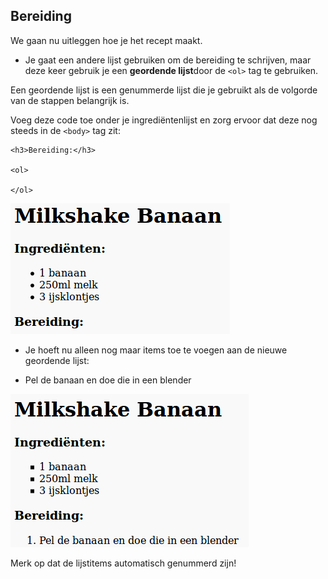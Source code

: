 ## Bereiding

We gaan nu uitleggen hoe je het recept maakt.

+ Je gaat een andere lijst gebruiken om de bereiding te schrijven, maar deze keer gebruik je een **geordende lijst**door de `<ol>` tag te gebruiken.

Een geordende lijst is een genummerde lijst die je gebruikt als de volgorde van de stappen belangrijk is.

Voeg deze code toe onder je ingrediëntenlijst en zorg ervoor dat deze nog steeds in de `<body>` tag zit:

    <h3>Bereiding:</h3>
    
    <ol>
    
    </ol>
    

![screenshot](images/recipe-method.png)

+ Je hoeft nu alleen nog maar items toe te voegen aan de nieuwe geordende lijst:

    <li>Pel de banaan en doe die in een blender</li>
    

![screenshot](images/recipe-ol.png)

Merk op dat de lijstitems automatisch genummerd zijn!